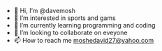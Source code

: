 - 👋 Hi, I’m @davemosh
- 👀 I’m interested in sports and gams
- 🌱 I’m currently learning programming and coding
- 💞️ I’m looking to collaborate on eveyone
- 📫 How to reach me moshedavid27@yahoo.com

<!---
davemosh/davemosh is a ✨ special ✨ repository because its `README.md` (this file) appears on your GitHub profile.
You can click the Preview link to take a look at your changes.
--->
